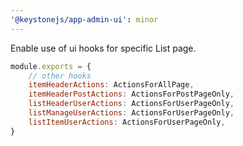```yaml
---
'@keystonejs/app-admin-ui': minor
---
```


Enable use of ui hooks for specific List page.

```js
module.exports = {
    // other hooks
    itemHeaderActions: ActionsForAllPage,
    itemHeaderPostActions: ActionsForPostPageOnly,
    listHeaderUserActions: ActionsForUserPageOnly,
    listManageUserActions: ActionsForUserPageOnly,
    listItemUserActions: ActionsForUserPageOnly,
}
```

